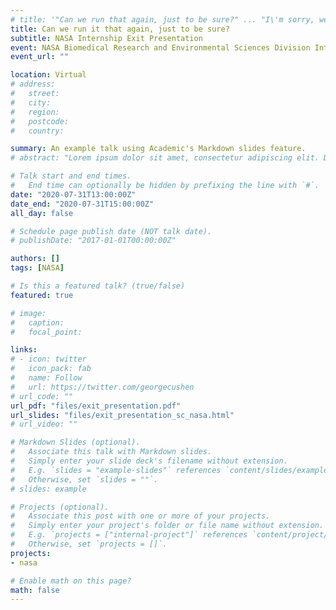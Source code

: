 ```yaml
---
# title: '"Can we run that again, just to be sure?" ... "I\'m sorry, we can\'t"'
title: Can we run it that again, just to be sure?
subtitle: NASA Internship Exit Presentation
event: NASA Biomedical Research and Environmental Sciences Division Intern Research Forum
event_url: ""

location: Virtual
# address:
#   street:
#   city:
#   region:
#   postcode:
#   country:

summary: An example talk using Academic's Markdown slides feature.
# abstract: "Lorem ipsum dolor sit amet, consectetur adipiscing elit. Duis posuere tellusac convallis placerat. Proin tincidunt magna sed ex sollicitudin condimentum. Sed ac faucibus dolor, scelerisque sollicitudin nisi. Cras purus urna, suscipit quis sapien eu, pulvinar tempor diam."

# Talk start and end times.
#   End time can optionally be hidden by prefixing the line with `#`.
date: "2020-07-31T13:00:00Z"
date_end: "2020-07-31T15:00:00Z"
all_day: false

# Schedule page publish date (NOT talk date).
# publishDate: "2017-01-01T00:00:00Z"

authors: []
tags: [NASA]

# Is this a featured talk? (true/false)
featured: true

# image:
#   caption:
#   focal_point:

links:
# - icon: twitter
#   icon_pack: fab
#   name: Follow
#   url: https://twitter.com/georgecushen
# url_code: ""
url_pdf: "files/exit_presentation.pdf"
url_slides: "files/exit_presentation_sc_nasa.html"
# url_video: ""

# Markdown Slides (optional).
#   Associate this talk with Markdown slides.
#   Simply enter your slide deck's filename without extension.
#   E.g. `slides = "example-slides"` references `content/slides/example-slides.md`.
#   Otherwise, set `slides = ""`.
# slides: example

# Projects (optional).
#   Associate this post with one or more of your projects.
#   Simply enter your project's folder or file name without extension.
#   E.g. `projects = ["internal-project"]` references `content/project/deep-learning/index.md`.
#   Otherwise, set `projects = []`.
projects:
- nasa

# Enable math on this page?
math: false
---
```

